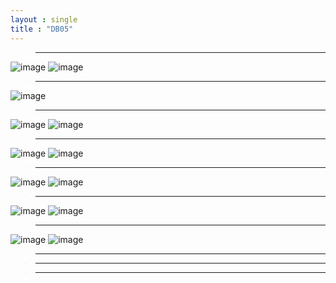 ```yaml
---
layout : single
title : "DB05"
---
```

>****

![image](https://user-images.githubusercontent.com/105334682/179675321-e44364a8-7dc2-4d12-8c8d-76c37773143a.png)
![image](https://user-images.githubusercontent.com/105334682/179679935-cafd6fef-8a50-4fdb-971d-f2c1d6bfd523.png)
>****

![image](https://user-images.githubusercontent.com/105334682/179684768-47bbb5f8-905b-4608-89ab-40cff8c9e05b.png)
>****

![image](https://user-images.githubusercontent.com/105334682/179693080-73d03242-3302-4eae-a2da-e7c6ed1e611e.png)
![image](https://user-images.githubusercontent.com/105334682/179693119-afad7b7f-8648-45e5-95c5-51648539ff49.png)
>****

![image](https://user-images.githubusercontent.com/105334682/179694797-9e57fb7c-11fa-4131-8580-54672f83334b.png)
![image](https://user-images.githubusercontent.com/105334682/179694855-1383764f-52ad-4633-8fcd-cf778c36c646.png)
>****

![image](https://user-images.githubusercontent.com/105334682/179695698-d8ef34d0-d5dc-4c05-a012-c36ad88c0a8c.png)
![image](https://user-images.githubusercontent.com/105334682/179697447-1c0794c0-2c9d-4f96-a1d8-7842b6dd8125.png)
>****

![image](https://user-images.githubusercontent.com/105334682/179698627-3a7276b9-a1d1-4c25-aa2e-fb5d01dc4e28.png)
![image](https://user-images.githubusercontent.com/105334682/179698910-1cdfaffc-8f88-40c8-990c-bb1bb526a35c.png)
>****

![image](https://user-images.githubusercontent.com/105334682/179703293-fc299508-772b-4ae3-b45b-b7046d21046b.png)
![image](https://user-images.githubusercontent.com/105334682/179703671-cd3f39d2-138c-4e7e-9c44-9bb0858d5829.png)
>****


>****


>****
